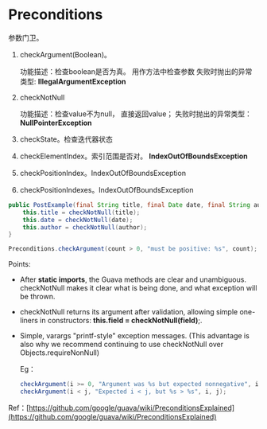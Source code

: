 # Preconditions

参数门卫。

1. checkArgument\(Boolean\)。

   功能描述：检查boolean是否为真。 用作方法中检查参数 失败时抛出的异常类型: **IllegalArgumentException**

2. checkNotNull

   功能描述：检查value不为null， 直接返回value； 失败时抛出的异常类型：**NullPointerException**

3. checkState。检查迭代器状态
4. checkElementIndex。索引范围是否对。 **IndexOutOfBoundsException**
5. checkPositionIndex。IndexOutOfBoundsException
6. checkPositionIndexes。IndexOutOfBoundsException

```java
public PostExample(final String title, final Date date, final String author) {  
    this.title = checkNotNull(title);  
    this.date = checkNotNull(date);  
    this.author = checkNotNull(author);  
} 

Preconditions.checkArgument(count > 0, "must be positive: %s", count);
```

Points:

* After **static imports**, the Guava methods are clear and unambiguous. checkNotNull makes it clear what is being done, and what exception will be thrown.
* checkNotNull returns its argument after validation, allowing simple one-liners in constructors: **this.field = checkNotNull\(field\)**;.
* Simple, varargs "printf-style" exception messages. \(This advantage is also why we recommend continuing to use checkNotNull over Objects.requireNonNull\) 

  Eg：

  ```java
  checkArgument(i >= 0, "Argument was %s but expected nonnegative", i);
  checkArgument(i < j, "Expected i < j, but %s > %s", i, j);
  ```

Ref：[https://github.com/google/guava/wiki/PreconditionsExplained](https://github.com/google/guava/wiki/PreconditionsExplained)

